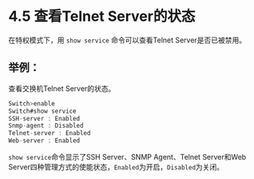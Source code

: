 # 4.5 查看Telnet Server的状态

在特权模式下，用 `show service` 命令可以查看Telnet Server是否已被禁用。

## 举例：

查看交换机Telnet Server的状态。

```java
Switch>enable
Switch#show service
SSH-server : Enabled
Snmp-agent : Disabled
Telnet-server : Enabled
Web-server : Enabled
```

`show service`命令显示了SSH Server、SNMP Agent、Telnet Server和Web Server四种管理方式的使能状态，`Enabled`为开启，`Disabled`为关闭。

